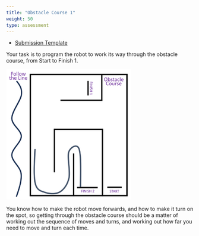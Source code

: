 ```yaml
---
title: "Obstacle Course 1"
weight: 50
type: assessment
---
```

- [Submission Template](ObstacleCourse.pptx)

Your task is to program the robot to work its way through the obstacle course, from Start to Finish 1.

<img src="obstacleCourse.jpg" alt="course map" style="max-height: 25em;">

You know how to make the robot move forwards, and how to make it turn on the spot, so getting through the obstacle course should be a matter of working out the sequence of moves and turns, and working out how far you need to move and turn each time.